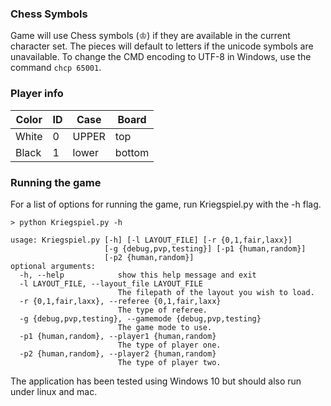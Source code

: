 ### Chess Symbols 
Game will use Chess symbols (♔) if they are available in the current character set. The pieces will default to letters if the unicode symbols are unavailable. 
To change the CMD encoding to UTF-8 in Windows, use the command `chcp 65001`.


### Player info
|   Color   |   ID      |   Case    |   Board   |
|-----------|-----------|-----------|-----------|
|   White   |   0       |   UPPER   |   top     |
|   Black   |   1       |   lower   |   bottom  |


### Running the game
For a list of options for running the game, run Kriegspiel.py with the -h flag.

`> python Kriegspiel.py -h`

```
usage: Kriegspiel.py [-h] [-l LAYOUT_FILE] [-r {0,1,fair,laxx}]
                     [-g {debug,pvp,testing}] [-p1 {human,random}]
                     [-p2 {human,random}]
optional arguments:
  -h, --help            show this help message and exit
  -l LAYOUT_FILE, --layout_file LAYOUT_FILE
                        The filepath of the layout you wish to load.
  -r {0,1,fair,laxx}, --referee {0,1,fair,laxx}
                        The type of referee.
  -g {debug,pvp,testing}, --gamemode {debug,pvp,testing}
                        The game mode to use.
  -p1 {human,random}, --player1 {human,random}
                        The type of player one.
  -p2 {human,random}, --player2 {human,random}
                        The type of player two.
```

The application has been tested using Windows 10 but should also run under linux and mac.
